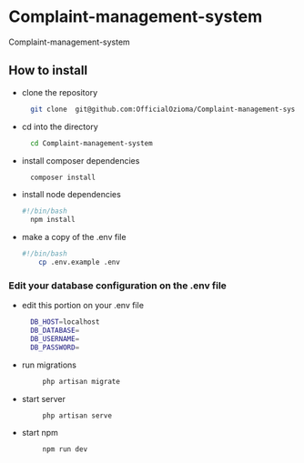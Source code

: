 # Complaint-management-system

Complaint-management-system

## How to install

- clone the repository

    ```bash
      git clone  git@github.com:OfficialOzioma/Complaint-management-system.git
    ```

- cd into the directory

    ```bash
      cd Complaint-management-system
    ```

- install composer dependencies

    ```bash
      composer install
    ```

- install node dependencies

    ```bash
    #!/bin/bash
      npm install
    ```

- make a copy of the .env file

    ```bash
    #!/bin/bash
        cp .env.example .env
    ```

### Edit your database configuration on the .env file

- edit this portion on your .env file
  
    ```bash
      DB_HOST=localhost
      DB_DATABASE=
      DB_USERNAME=
      DB_PASSWORD=
    ```  

- run migrations

   ```bash
        php artisan migrate
    ```

- start server

   ```bash
        php artisan serve
    ```

- start npm

   ```bash
        npm run dev
    ```
